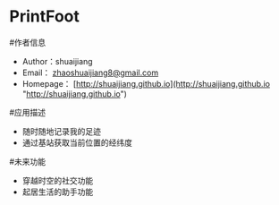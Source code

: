 PrintFoot
=========

#作者信息
- Author：shuaijiang
- Email： zhaoshuaijiang8@gmail.com
- Homepage： [http://shuaijiang.github.io](http://shuaijiang.github.io "http://shuaijiang.github.io")

#应用描述
- 随时随地记录我的足迹
- 通过基站获取当前位置的经纬度

#未来功能
- 穿越时空的社交功能
- 起居生活的助手功能


